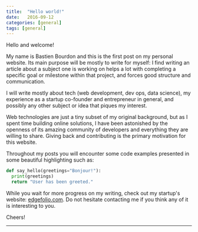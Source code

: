 ```yaml
---
title:  "Hello world!"
date:   2016-09-12
categories: [general]
tags: [general]
---
```

Hello and welcome!

My name is Bastien Bourdon and this is the first post on my personal website. Its main purpose will be mostly to write for myself: I find writing an article about a subject one is working on helps a lot with completing a specific goal or milestone within that project, and forces good structure and communication.

I will write mostly about tech (web development, dev ops, data science), my experience as a startup co-founder and entrepreneur in general, and possibly any other subject or idea that piques my interest.

Web technologies are just a tiny subset of my original background, but as I spent time building online solutions, I have been astonished by the openness of its amazing community of developers and everything they are willing to share. Giving back and contributing is the primary motivation for this website.

Throughout my posts you will encounter some code examples presented in some beautiful highlighting such as:

``` python
def say_hello(greetings="Bonjour!"):
  print(greetings)
  return "User has been greeted."
```

While you wait for more progress on my writing, check out my startup's website: [edgefolio.com](https://edgefolio.com). Do not hesitate contacting me if you think any of it is interesting to you.

Cheers!

---
